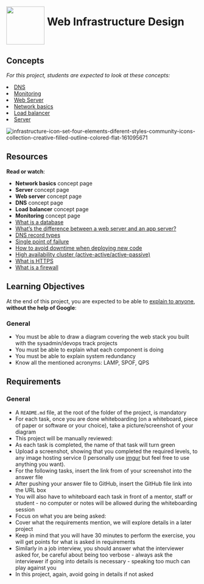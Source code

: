 # <a href="url"><img src="https://user-images.githubusercontent.com/90220978/157567093-c8332dce-829b-4c77-a1a9-81821c3b9b71.jpg" align="middle" width="100" height="100"></a> Web Infrastructure Design

<h2>Concepts</h2>
<div class="panel panel-default">
    <div class="panel-body">
      <p>
        <em>For this project, students are expected to look at these concepts:</em>
      </p>

<li>
            <a href="https://intranet.hbtn.io/concepts/12">DNS</a>
          </li>
<li>
            <a href="https://intranet.hbtn.io/concepts/13">Monitoring</a>
          </li>
<li>
            <a href="https://intranet.hbtn.io/concepts/17">Web Server</a>
          </li>
<li>
            <a href="https://intranet.hbtn.io/concepts/33">Network basics</a>
          </li>
<li>
            <a href="https://intranet.hbtn.io/concepts/46">Load balancer</a>
          </li>
<li>
            <a href="https://intranet.hbtn.io/concepts/67">Server</a>
          </li>

  </div>
    
 
![infrastructure-icon-set-four-elements-diferent-styles-community-icons-collection-creative-filled-outline-colored-flat-161095671](https://user-images.githubusercontent.com/90220978/157567610-7c177ad8-32af-4481-8f20-6f44f980c0bd.jpg)

<h2>Resources</h2>

<p><strong>Read or watch</strong>:</p>

<ul>
<li><strong>Network basics</strong> concept page</li>
<li><strong>Server</strong> concept page</li>
<li><strong>Web server</strong> concept page</li>
<li><strong>DNS</strong> concept page</li>
<li><strong>Load balancer</strong> concept page</li>
<li><strong>Monitoring</strong> concept page</li>
<li><a href="https://www.techtarget.com/searchdatamanagement/definition/database" title="What is a database" target="_blank">What is a database</a> </li>
<li><a href="https://www.youtube.com/watch?v=S97eKyv2b9M" title="What's the difference between a web server and an app server?" target="_blank">What’s the difference between a web server and an app server?</a></li>
<li><a href="https://pressable.com/?s=DNS&post_type=knowledgebase" title="DNS record types" target="_blank">DNS record types</a> </li>
<li><a href="https://en.wikipedia.org/wiki/Single_point_of_failure" title="Single point of failure" target="_blank">Single point of failure</a> </li>
<li><a href="https://softwareengineering.stackexchange.com/questions/35063/how-do-you-update-your-production-codebase-database-schema-without-causing-downt#answers-header" title="How to avoid downtime when deploying new code" target="_blank">How to avoid downtime when deploying new code</a> </li>
<li><a href="https://docs.oracle.com/cd/E17904_01/core.1111/e10106/intro.htm#ASHIA714" title="High availability cluster (active-active/active-passive)" target="_blank">High availability cluster (active-active/active-passive)</a> </li>
<li><a href="https://www.instantssl.com/http-vs-https" title="What is HTTPS" target="_blank">What is HTTPS</a> </li>
<li><a href="https://www.webopedia.com/definitions/firewall/" title="What is a firewall" target="_blank">What is a firewall</a> </li>
</ul>

<h2>Learning Objectives</h2>

<p>At the end of this project, you are expected to be able to <a href="/rltoken/Dvn7v5U404zIccrJ_jDevg" title="explain to anyone" target="_blank">explain to anyone</a>, <strong>without the help of Google</strong>:</p>

<h3>General</h3>

<ul>
<li>You must be able to draw a diagram covering the web stack you built with the sysadmin/devops track projects</li>
<li>You must be able to explain what each component is doing</li>
<li>You must be able to explain system redundancy</li>
<li>Know all the mentioned acronyms: LAMP, SPOF, QPS</li>
</ul>

<h2>Requirements</h2>

<h3>General</h3>

<ul>
<li>A <code>README.md</code> file, at the root of the folder of the project, is mandatory</li>
<li>For each task, once you are done whiteboarding (on a whiteboard, piece of paper or software or your choice), take a picture/screenshot of your diagram</li>
<li>This project will be manually reviewed:</li>
<li>As each task is completed, the name of that task will turn green</li>
<li>Upload a screenshot, showing that you completed the required levels, to any image hosting service (I personally use <a href="/rltoken/QorG0rvw1PzqWBVrqWW6Sg" title="imgur" target="_blank">imgur</a> but feel free to use anything you want). </li>
<li>For the following tasks, insert the link from of your screenshot into the answer file </li>
<li>After pushing your answer file to GitHub, insert the GitHub file link into the URL box</li>
<li>You will also have to whiteboard each task in front of a mentor, staff or student - no computer or notes will be allowed during the whiteboarding session</li>
<li>Focus on what you are being asked: </li>
<li>Cover what the requirements mention, we will explore details in a later project</li>
<li>Keep in mind that you will have 30 minutes to perform the exercise, you will get points for what is asked in requirements</li>
<li>Similarly in a job interview, you should answer what the interviewer asked for, be careful about being too verbose - always ask the interviewer if going into details is necessary - speaking too much can play against you</li>
<li>In this project, again, avoid going in details if not asked</li>
</ul>

</div>
